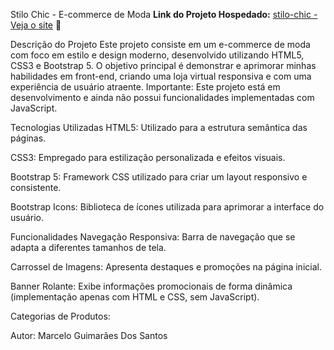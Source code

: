 Stilo Chic - E-commerce de Moda
**Link do Projeto Hospedado:** [stilo-chic - Veja o site](https://stylo-top.netlify.app) 🔗

Descrição do Projeto
Este projeto consiste em um e-commerce de moda com foco em estilo e design moderno, desenvolvido utilizando HTML5, CSS3 e Bootstrap 5. O objetivo principal é demonstrar e aprimorar minhas habilidades em front-end, criando uma loja virtual responsiva e com uma experiência de usuário atraente. Importante: Este projeto está em desenvolvimento e ainda não possui funcionalidades implementadas com JavaScript.

Tecnologias Utilizadas
HTML5: Utilizado para a estrutura semântica das páginas.

CSS3: Empregado para estilização personalizada e efeitos visuais.

Bootstrap 5: Framework CSS utilizado para criar um layout responsivo e consistente.

Bootstrap Icons: Biblioteca de ícones utilizada para aprimorar a interface do usuário.

Funcionalidades
Navegação Responsiva: Barra de navegação que se adapta a diferentes tamanhos de tela.

Carrossel de Imagens: Apresenta destaques e promoções na página inicial.

Banner Rolante: Exibe informações promocionais de forma dinâmica (implementação apenas com HTML e CSS, sem JavaScript).

Categorias de Produtos:

Autor: Marcelo Guimarães Dos Santos
